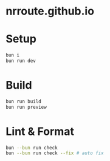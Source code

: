 # nrroute.github.io

# Setup
```sh
bun i
bun run dev
```

# Build
```sh
bun run build
bun run preview
```

# Lint & Format
```sh
bun --bun run check
bun --bun run check --fix # auto fix
```
